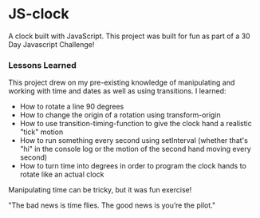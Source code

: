 # JS-clock
 A clock built with JavaScript. This project was built for fun as part of a 30 Day Javascript Challenge! 
 
 ### Lessons Learned 
 This project drew on my pre-existing knowledge of manipulating and working with time and dates as well as using transitions. I learned: 
 - How to rotate a line 90 degrees 
 - How to change the origin of a rotation using transform-origin
 - How to use transition-timing-function to give the clock hand a realistic "tick" motion
 - How to run something every second using setInterval (whether that's "hi" in the console log or the motion of the second hand moving every second)
 - How to turn time into degrees in order to program the clock hands to rotate like an actual clock
 
 Manipulating time can be tricky, but it was fun exercise!
 
 "The bad news is time flies. The good news is you’re the pilot."
